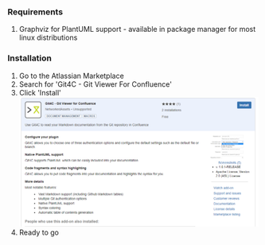---
---
### Requirements
1. Graphviz for PlantUML support - available in package manager for most linux distributions

### Installation
1. Go to the Atlassian Marketplace
2. Search for 'Git4C - Git Viewer For Confluence'
3. Click 'Install'
![](images/store.png)
4. Ready to go